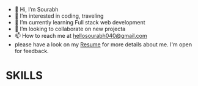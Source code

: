 - 👋 Hi, I’m Sourabh
- 👀 I’m interested in coding, traveling
- 🌱 I’m currently learning Full stack web development
- 💞️ I’m looking to collaborate on new projecta
- 📫 How to reach me at hellosourabh040@gmail.com
- please have a look on my <a href="https://drive.google.com/file/d/1rD7yealy0cyey-qmSCUcZWbBG2nsrU-W/view?usp=sharing"> Resume</a> for more details about me. I'm open for feedback.

<h1>SKILLS</h1>
<a href="https://cdn.svgporn.com/logos/html-5.svg"></a>
<a href="https://cdn.svgporn.com/logos/css-3.svg"/>
<a href="https://cdn.svgporn.com/logos/javascript.svg"/>
<a href="https://cdn.svgporn.com/logos/react.svg"/>
<a href="https://cdn.svgporn.com/logos/mongodb.svg"/>
<a href="https://cdn.svgporn.com/logos/express.svg"/>
<!---
sour7/sour7 is a ✨ special ✨ repository because its `README.md` (this file) appears on your GitHub profile.
You can click the Preview link to take a look at your changes.
--->

